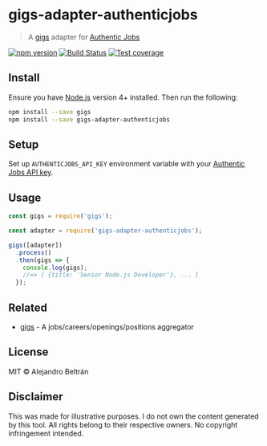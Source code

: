 # gigs-adapter-authenticjobs

> A [gigs](https://github.com/alebelcor/gigs) adapter for [Authentic Jobs](https://authenticjobs.com)

[![npm version](https://img.shields.io/npm/v/gigs-adapter-authenticjobs.svg)](https://npmjs.org/package/gigs-adapter-authenticjobs)
[![Build Status](https://img.shields.io/travis/alebelcor/gigs-adapter-authenticjobs/master.svg)](https://travis-ci.org/alebelcor/gigs-adapter-authenticjobs)
[![Test coverage](https://img.shields.io/coveralls/alebelcor/gigs-adapter-authenticjobs.svg)](https://coveralls.io/github/alebelcor/gigs-adapter-authenticjobs)

## Install

Ensure you have [Node.js](https://nodejs.org) version 4+ installed. Then run the following:

```bash
npm install --save gigs
npm install --save gigs-adapter-authenticjobs
```

## Setup

Set up `AUTHENTICJOBS_API_KEY` environment variable with your [Authentic Jobs API key](https://authenticjobs.com/api).

## Usage

```js
const gigs = require('gigs');

const adapter = require('gigs-adapter-authenticjobs');

gigs([adapter])
  .process()
  .then(gigs => {
    console.log(gigs);
    //=> [ {title: 'Senior Node.js Developer'}, ... ]
  });
```

## Related

* [gigs](https://github.com/alebelcor/gigs) - A jobs/careers/openings/positions aggregator

## License

MIT © Alejandro Beltrán

## Disclaimer

This was made for illustrative purposes.
I do not own the content generated by this tool.
All rights belong to their respective owners.
No copyright infringement intended.

